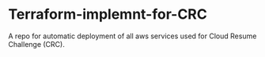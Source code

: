 # Terraform-implemnt-for-CRC
A repo for automatic deployment of all aws services used for Cloud Resume Challenge (CRC).
